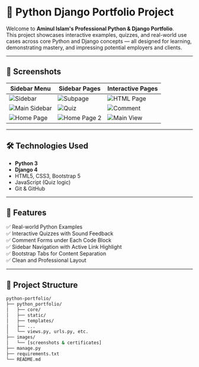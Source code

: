 
# 🧠 Python Django Portfolio Project

Welcome to **Aminul Islam's Professional Python & Django Portfolio**.  
This project showcases interactive examples, quizzes, and real-world use cases across core Python and Django concepts — all designed for learning, demonstrating mastery, and impressing potential employers and clients.

---

## 📸 Screenshots

| Sidebar Menu | Sidebar Pages | Interactive Pages |
|--------------|---------------|-------------------|
| ![Sidebar](../python-portfolio/images/sidebar_page01.JPG) | ![Subpage](../python-portfolio/images/sidebar_page02.JPG) | ![HTML Page](../python-portfolio/images/html_page01.JPG) |
| ![Main Sidebar](../python-portfolio/images/sidebarmain01.JPG) | ![Quiz](../python-portfolio/images/quiz_form.JPG) | ![Comment](../python-portfolio/images/comments_form.JPG) |
| ![Home Page](../python-portfolio/images/home_page01.JPG) | ![Home Page 2](../python-portfolio/images/home_page02.JPG) | ![Main View](../python-portfolio/images/sibarmain.JPG) |

---

## 🛠 Technologies Used

- **Python 3**
- **Django 4**
- HTML5, CSS3, Bootstrap 5
- JavaScript (Quiz logic)
- Git & GitHub

---

## 📁 Features

✅ Real-world Python Examples  
✅ Interactive Quizzes with Sound Feedback  
✅ Comment Forms under Each Code Block  
✅ Sidebar Navigation with Active Link Highlight  
✅ Bootstrap Tabs for Content Separation  
✅ Clean and Professional Layout

---

## 🧪 Project Structure

```bash
python-portfolio/
├── python_portfolio/
│   ├── core/
│   ├── static/
│   ├── templates/
│   ├── ...
│   └── views.py, urls.py, etc.
├── images/
│   └── [screenshots & certificates]
├── manage.py
├── requirements.txt
└── README.md
